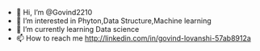 - 👋 Hi, I’m @Govind2210
- 👀 I’m interested in Phyton,Data Structure,Machine learning
- 🌱 I’m currently learning Data science
- 📫 How to reach me http://linkedin.com/in/govind-lovanshi-57ab8912a

<!---
Govind2210/Govind2210 is a ✨ special ✨ repository because its `README.md` (this file) appears on your GitHub profile.
You can click the Preview link to take a look at your changes.
--->
